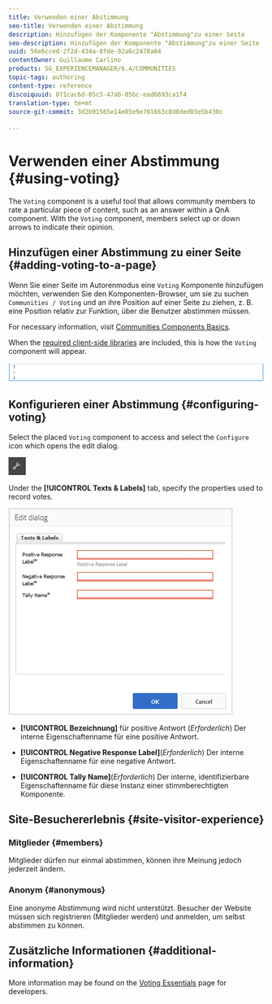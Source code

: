 ```yaml
---
title: Verwenden einer Abstimmung
seo-title: Verwenden einer Abstimmung
description: Hinzufügen der Komponente "Abstimmung"zu einer Seite
seo-description: Hinzufügen der Komponente "Abstimmung"zu einer Seite
uuid: 56e6cced-2f2d-434a-8fde-92a6c2478a04
contentOwner: Guillaume Carlino
products: SG_EXPERIENCEMANAGER/6.4/COMMUNITIES
topic-tags: authoring
content-type: reference
discoiquuid: 071cac6d-05c5-47ab-85bc-ead6693ca1f4
translation-type: tm+mt
source-git-commit: 3d2b91565e14e85e9e701663c8d0ded03e5b430c

---
```



# Verwenden einer Abstimmung {#using-voting}

The `Voting` component is a useful tool that allows community members to rate a particular piece of content, such as an answer within a QnA component. With the `Voting` component, members select up or down arrows to indicate their opinion.

## Hinzufügen einer Abstimmung zu einer Seite {#adding-voting-to-a-page}

Wenn Sie einer Seite im Autorenmodus eine `Voting` Komponente hinzufügen möchten, verwenden Sie den Komponenten-Browser, um sie zu suchen `Communities / Voting` und an ihre Position auf einer Seite zu ziehen, z. B. eine Position relativ zur Funktion, über die Benutzer abstimmen müssen.

For necessary information, visit [Communities Components Basics](basics.md).

When the [required client-side libraries](essentials-voting.md#essentials-for-client-side) are included, this is how the `Voting` component will appear.

![chlimage_1-307](assets/chlimage_1-307.png)

## Konfigurieren einer Abstimmung {#configuring-voting}

Select the placed `Voting` component to access and select the `Configure` icon which opens the edit dialog.

![chlimage_1-308](assets/chlimage_1-308.png)

Under the **[!UICONTROL Texts &amp; Labels]** tab, specify the properties used to record votes.

![chlimage_1-309](assets/chlimage_1-309.png)

* **[!UICONTROL Bezeichnung]** für positive Antwort (*Erforderlich*) Der interne Eigenschaftenname für eine positive Antwort.

* **[!UICONTROL Negative Response Label]**(*Erforderlich*) Der interne Eigenschaftenname für eine negative Antwort.

* **[!UICONTROL Tally Name]**(*Erforderlich*) Der interne, identifizierbare Eigenschaftenname für diese Instanz einer stimmberechtigten Komponente.

## Site-Besuchererlebnis {#site-visitor-experience}

### Mitglieder {#members}

Mitglieder dürfen nur einmal abstimmen, können ihre Meinung jedoch jederzeit ändern.

### Anonym {#anonymous}

Eine anonyme Abstimmung wird nicht unterstützt. Besucher der Website müssen sich registrieren (Mitglieder werden) und anmelden, um selbst abstimmen zu können.

## Zusätzliche Informationen {#additional-information}

More information may be found on the [Voting Essentials](essentials-voting.md) page for developers.
